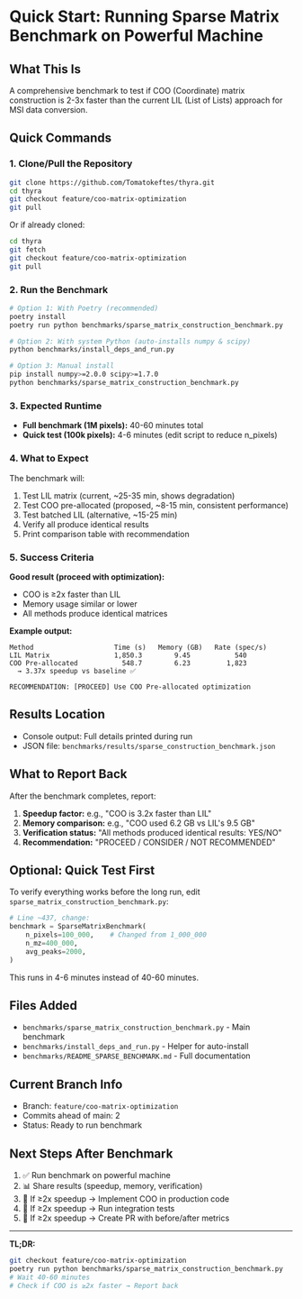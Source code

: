 # Quick Start: Running Sparse Matrix Benchmark on Powerful Machine

## What This Is

A comprehensive benchmark to test if COO (Coordinate) matrix construction is 2-3x faster than the current LIL (List of Lists) approach for MSI data conversion.

## Quick Commands

### 1. Clone/Pull the Repository

```bash
git clone https://github.com/Tomatokeftes/thyra.git
cd thyra
git checkout feature/coo-matrix-optimization
git pull
```

Or if already cloned:
```bash
cd thyra
git fetch
git checkout feature/coo-matrix-optimization
git pull
```

### 2. Run the Benchmark

```bash
# Option 1: With Poetry (recommended)
poetry install
poetry run python benchmarks/sparse_matrix_construction_benchmark.py

# Option 2: With system Python (auto-installs numpy & scipy)
python benchmarks/install_deps_and_run.py

# Option 3: Manual install
pip install numpy>=2.0.0 scipy>=1.7.0
python benchmarks/sparse_matrix_construction_benchmark.py
```

### 3. Expected Runtime

- **Full benchmark (1M pixels):** 40-60 minutes total
- **Quick test (100k pixels):** 4-6 minutes (edit script to reduce n_pixels)

### 4. What to Expect

The benchmark will:
1. Test LIL matrix (current, ~25-35 min, shows degradation)
2. Test COO pre-allocated (proposed, ~8-15 min, consistent performance)
3. Test batched LIL (alternative, ~15-25 min)
4. Verify all produce identical results
5. Print comparison table with recommendation

### 5. Success Criteria

**Good result (proceed with optimization):**
- COO is ≥2x faster than LIL
- Memory usage similar or lower
- All methods produce identical matrices

**Example output:**
```
Method                    Time (s)   Memory (GB)   Rate (spec/s)
LIL Matrix                1,850.3        9.45           540
COO Pre-allocated           548.7        6.23         1,823
  → 3.37x speedup vs baseline ✅

RECOMMENDATION: [PROCEED] Use COO Pre-allocated optimization
```

## Results Location

- Console output: Full details printed during run
- JSON file: `benchmarks/results/sparse_construction_benchmark.json`

## What to Report Back

After the benchmark completes, report:
1. **Speedup factor:** e.g., "COO is 3.2x faster than LIL"
2. **Memory comparison:** e.g., "COO used 6.2 GB vs LIL's 9.5 GB"
3. **Verification status:** "All methods produced identical results: YES/NO"
4. **Recommendation:** "PROCEED / CONSIDER / NOT RECOMMENDED"

## Optional: Quick Test First

To verify everything works before the long run, edit `sparse_matrix_construction_benchmark.py`:

```python
# Line ~437, change:
benchmark = SparseMatrixBenchmark(
    n_pixels=100_000,    # Changed from 1_000_000
    n_mz=400_000,
    avg_peaks=2000,
)
```

This runs in 4-6 minutes instead of 40-60 minutes.

## Files Added

- `benchmarks/sparse_matrix_construction_benchmark.py` - Main benchmark
- `benchmarks/install_deps_and_run.py` - Helper for auto-install
- `benchmarks/README_SPARSE_BENCHMARK.md` - Full documentation

## Current Branch Info

- Branch: `feature/coo-matrix-optimization`
- Commits ahead of main: 2
- Status: Ready to run benchmark

## Next Steps After Benchmark

1. ✅ Run benchmark on powerful machine
2. 📊 Share results (speedup, memory, verification)
3. 🚀 If ≥2x speedup → Implement COO in production code
4. 🧪 If ≥2x speedup → Run integration tests
5. 📝 If ≥2x speedup → Create PR with before/after metrics

---

**TL;DR:**
```bash
git checkout feature/coo-matrix-optimization
poetry run python benchmarks/sparse_matrix_construction_benchmark.py
# Wait 40-60 minutes
# Check if COO is ≥2x faster → Report back
```
